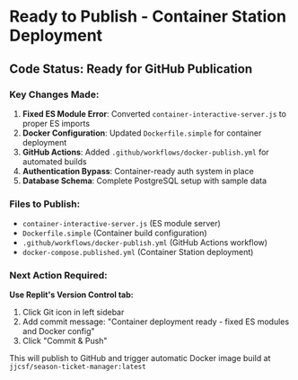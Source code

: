 # Ready to Publish - Container Station Deployment

## Code Status: Ready for GitHub Publication

### Key Changes Made:
1. **Fixed ES Module Error**: Converted `container-interactive-server.js` to proper ES imports
2. **Docker Configuration**: Updated `Dockerfile.simple` for container deployment
3. **GitHub Actions**: Added `.github/workflows/docker-publish.yml` for automated builds
4. **Authentication Bypass**: Container-ready auth system in place
5. **Database Schema**: Complete PostgreSQL setup with sample data

### Files to Publish:
- `container-interactive-server.js` (ES module server)
- `Dockerfile.simple` (Container build configuration)
- `.github/workflows/docker-publish.yml` (GitHub Actions workflow)
- `docker-compose.published.yml` (Container Station deployment)

### Next Action Required:
**Use Replit's Version Control tab:**
1. Click Git icon in left sidebar
2. Add commit message: "Container deployment ready - fixed ES modules and Docker config"
3. Click "Commit & Push"

This will publish to GitHub and trigger automatic Docker image build at `jjcsf/season-ticket-manager:latest`